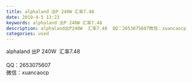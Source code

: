 ```yaml
---
title: alphaland 出P 240W 汇率7.48
date: 2019-4-5 13:23
keywords: alphaland 出P 240W 汇率7.48
description: alphaland出P240W  汇率7.48  QQ：2653075607微信：xuancaocp
categories: used
---
```

<td class="t_f" id="postmessage_3400605">

alphaland 出P 240W  汇率7.48  <br/>
<br/>
QQ：2653075607<br/>
微信：xuancaocp<br/>
</td>
